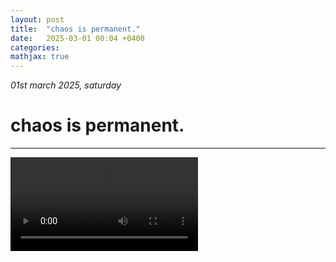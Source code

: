 ```yaml
---
layout: post
title:  "chaos is permanent."
date:   2025-03-01 00:04 +0400
categories:
mathjax: true
---
```


_01st march 2025, saturday_

# chaos is permanent.
---


<video src = "https://www.youtube.com/watch?v=ejewiHuQQN8" controls="controls" style="max-width: 730px;">


